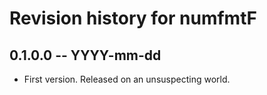 # Revision history for numfmtF

## 0.1.0.0  -- YYYY-mm-dd

* First version. Released on an unsuspecting world.
